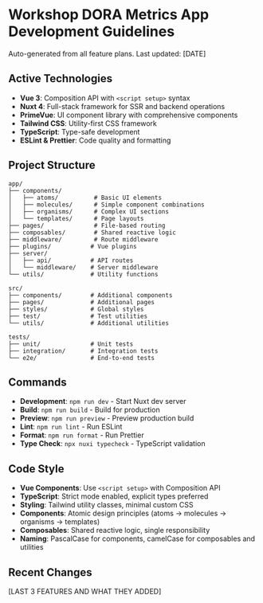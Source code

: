 # Workshop DORA Metrics App Development Guidelines

Auto-generated from all feature plans. Last updated: [DATE]

## Active Technologies
- **Vue 3**: Composition API with `<script setup>` syntax
- **Nuxt 4**: Full-stack framework for SSR and backend operations
- **PrimeVue**: UI component library with comprehensive components
- **Tailwind CSS**: Utility-first CSS framework
- **TypeScript**: Type-safe development
- **ESLint & Prettier**: Code quality and formatting

## Project Structure
```
app/
├── components/
│   ├── atoms/          # Basic UI elements
│   ├── molecules/      # Simple component combinations
│   ├── organisms/      # Complex UI sections
│   └── templates/      # Page layouts
├── pages/              # File-based routing
├── composables/        # Shared reactive logic
├── middleware/         # Route middleware
├── plugins/           # Vue plugins
├── server/
│   ├── api/           # API routes
│   └── middleware/    # Server middleware
└── utils/             # Utility functions

src/
├── components/        # Additional components
├── pages/             # Additional pages
├── styles/            # Global styles
├── test/              # Test utilities
└── utils/             # Additional utilities

tests/
├── unit/              # Unit tests
├── integration/       # Integration tests
└── e2e/               # End-to-end tests
```

## Commands
- **Development**: `npm run dev` - Start Nuxt dev server
- **Build**: `npm run build` - Build for production
- **Preview**: `npm run preview` - Preview production build
- **Lint**: `npm run lint` - Run ESLint
- **Format**: `npm run format` - Run Prettier
- **Type Check**: `npx nuxi typecheck` - TypeScript validation

## Code Style
- **Vue Components**: Use `<script setup>` with Composition API
- **TypeScript**: Strict mode enabled, explicit types preferred
- **Styling**: Tailwind utility classes, minimal custom CSS
- **Components**: Atomic design principles (atoms → molecules → organisms → templates)
- **Composables**: Shared reactive logic, single responsibility
- **Naming**: PascalCase for components, camelCase for composables and utilities

## Recent Changes
[LAST 3 FEATURES AND WHAT THEY ADDED]

<!-- MANUAL ADDITIONS START -->
<!-- MANUAL ADDITIONS END -->